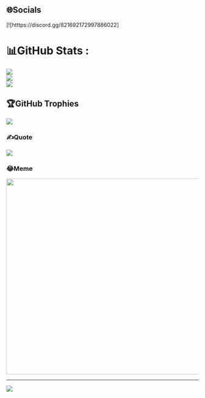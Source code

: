 ## 🌐Socials
[![htttps://discord.gg/821692172997886022]

# 📊GitHub Stats :
![](https://github-readme-stats.vercel.app/api?username=CaTroi&theme=radical&hide_border=false&include_all_commits=false&count_private=false)<br/>
![](https://github-readme-streak-stats.herokuapp.com/?user=CaTroi&theme=radical&hide_border=false)<br/>
![](https://github-readme-stats.vercel.app/api/top-langs/?username=CaTroi&theme=radical&hide_border=false&include_all_commits=false&count_private=false&layout=compact)

## 🏆GitHub Trophies
![](https://github-trophies.vercel.app/?username=CaTroi&theme=radical&no-frame=false&no-bg=false&margin-w=4)

### ✍️Quote
![](https://quotes-github-readme.vercel.app/api?type=horizontal&theme=radical)

### 😂Meme
<img src="https://random-memer.herokuapp.com/" width="512px"/>

---
[![](https://visitcount.itsvg.in/api?id=CaTroi&icon=0&color=7)](https://visitcount.itsvg.in)
